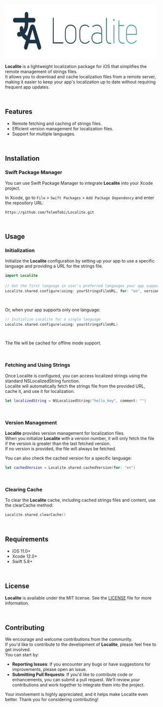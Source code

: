 <p align="center">
  <img height="180" src="Resources/localite_logo.png">
</p>

**Localite** is a lightweight localization package for iOS that simplifies the remote management of strings files. <br/>
It allows you to download and cache localization files from a remote server, <br/>
making it easier to keep your app's localization up to date without requiring frequent app updates.

<br/>

## Features

- Remote fetching and caching of strings files.
- Efficient version management for localization files.
- Support for multiple languages.

<br/>

## Installation

### Swift Package Manager

You can use Swift Package Manager to integrate **Localite** into your Xcode project. 

In Xcode, go to `File` > `Swift Packages` > `Add Package Dependency` and enter the repository URL:

```
https://github.com/TelemTobi/Localite.git
```

<br/>

## Usage

### Initialization

Initialize the **Localite** configuration by setting up your app to use a specific language and providing a URL for the strings file.

```swift
import Localite

// Get the first language in user's preferred langauges your app supports
Localite.shared.configure(using: yourStringsFileURL, for: "en", version: 1)
```

<br/>

Or, when your app supports only one language:

```swift
// Initialize Localite for a single language
Localite.shared.configure(using: yourStringsFileURL)
```

<br/>

The file will be cached for offline mode support.

<br/>

### Fetching and Using Strings

Once Localite is configured, you can access localized strings using the standard NSLocalizedString function. <br/>
Localite will automatically fetch the strings file from the provided URL, cache it, and use it for localization.

```swift
let localizedString = NSLocalizedString("hello_key", comment: "")
```

<br/>

### Version Management

**Localite** provides version management for localization files. <br/>
When you initialize **Localite** with a version number, it will only fetch the file if the version is greater than the last fetched version. <br/>
If no version is provided, the file will always be fetched.

You can also check the cached version for a specific language:

```swift
let cachedVersion = Localite.shared.cachedVersion(for: "en")
```

<br/>

### Clearing Cache
To clear the **Localite** cache, including cached strings files and content, use the clearCache method:

```swift
Localite.shared.clearCache()
```

<br/>

## Requirements

- iOS 11.0+
- Xcode 12.0+
- Swift 5.8+

<br/>

## License

**Localite** is available under the MIT license. See the [LICENSE](https://github.com/TelemTobi/Localite/blob/main/LICENSE.txt) file for more information.

<br/>

## Contributing

We encourage and welcome contributions from the community. <br/>
If you'd like to contribute to the development of **Localite**, please feel free to get involved. <br/>
You can start by:

- **Reporting Issues**: If you encounter any bugs or have suggestions for improvements, please open an issue.
- **Submitting Pull Requests**: If you'd like to contribute code or enhancements, you can submit a pull request. We'll review your contributions and work together to integrate them into the project.

Your involvement is highly appreciated, and it helps make Localite even better. Thank you for considering contributing!
